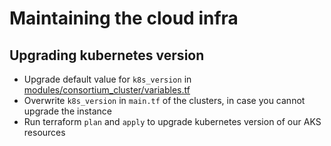 # Maintaining the cloud infra

## Upgrading kubernetes version

- Upgrade default value for `k8s_version` in [modules/consortium_cluster/variables.tf](modules/consortium_cluster/variables.tf)
- Overwrite `k8s_version` in `main.tf` of the clusters, in case you cannot upgrade the instance
- Run terraform `plan` and `apply` to upgrade kubernetes version of our AKS resources
